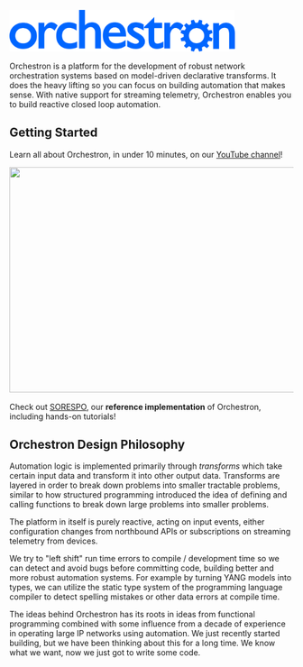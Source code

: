<!---
# SPDX-FileCopyrightText: 2025 Deutsche Telekom AG
# SPDX-License-Identifier: CC0-1.0
# License-Filename: LICENSES/CC0-1.0.txt
--->

<p align="left">
  <img src="docs/images/orchestron_blue.png" width="400"/>
</p>

Orchestron is a platform for the development of robust network orchestration systems based on model-driven declarative transforms. It does the heavy lifting so you can focus on building automation that makes sense. With native support for streaming telemetry, Orchestron enables you to build reactive closed loop automation.

## Getting Started
Learn all about Orchestron, in under 10 minutes, on our [YouTube channel](https://youtu.be/Mkl-Ud8shMI)!

[<img src="https://img.youtube.com/vi/Mkl-Ud8shMI/hqdefault.jpg" width="600" height="400"
/>](https://www.youtube.com/embed/Mkl-Ud8shMI)

Check out [SORESPO](https://github.com/orchestron-orchestrator/sorespo/blob/main/README.md),
our **reference implementation** of Orchestron, including hands-on tutorials!

## Orchestron Design Philosophy

Automation logic is implemented primarily through *transforms* which take certain input data and transform it into other output data. Transforms are layered in order to break down problems into smaller tractable problems, similar to how structured programming introduced the idea of defining and calling functions to break down large problems into smaller problems.

The platform in itself is purely reactive, acting on input events, either configuration changes from northbound APIs or subscriptions on streaming telemetry from devices.

We try to "left shift" run time errors to compile / development time so we can detect and avoid bugs before committing code, building better and more robust automation systems. For example by turning YANG models into types, we can utilize the static type system of the programming language compiler to detect spelling mistakes or other data errors at compile time.

The ideas behind Orchestron has its roots in ideas from functional programming combined with some influence from a decade of experience in operating large IP networks using automation. We just recently started building, but we have been thinking about this for a long time. We know what we want, now we just got to write some code.

